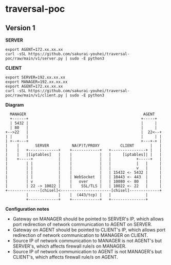 # traversal-poc

## Version 1

**SERVER**

```
export AGENT=172.xx.xx.xx
curl -sSL https://github.com/sakurai-youhei/traversal-poc/raw/main/v1/server.py | sudo -E python3
```

**CLIENT**

```
export SERVER=192.xx.xx.xx
export MANAGER=192.xx.xx.xx
export AGENT=172.xx.xx.xx
curl -sSL https://github.com/sakurai-youhei/traversal-poc/raw/main/v1/client.py | sudo -E python3
```

**Diagram**

```
  MANAGER                                                   AGENT
  +------+                                                 +-----+
  | 5432 |                                                 |     |
  | 80   |                                                 |     |
+-->22   |                                                 |  22<--+
| |      |                                                 |     | |
| +--+---+                                                 +---+-+ |
|    |       SERVER          NA(P)T/PROXY         CLIENT       |   |
|    |   +-------------+    +------------+   +---------------+ |   |
|    |   |[iptables]   |    |            |   |     [iptables]| |   |
|    +-----+           |    |            |   |           +-----+   |
|        | |           |    |            |   |           |   |     |
|        | |           |    |            |   |           v   |     |
|        | |           |    |            |   | 15432 <- 5432 |     |
|        | |           |    | WebSocket  |   | 10443 <- 443  |     |
|        | v           |    |   over     |   | 10080 <- 80   |     |
|        | 22 -> 10022 |    |    SSL/TLS |   | 10022 <- 22   |     |
+--------------[chisel]<----------------------[chisel]-------------+
         |             |    |  (443/tcp) |   |               |
         +-------------+    +------------+   +---------------+
```

**Configuration notes**

- Gateway on MANAGER should be pointed to SERVER's IP, which allows port redirection of network communication to AGENT on SERVER.
- Gateway on AGENT should be pointed to CLIENT's IP, which allows port redirection of network communication to MANAGER on CLIENT.
- Source IP of network communication to MANAGER is not AGENT's but SERVER's, which affects firewall rule/s on MANAGER.
- Source IP of network communication to AGENT is not MANAGER's but CLIENT's, which affects firewall rule/s on AGENT.
